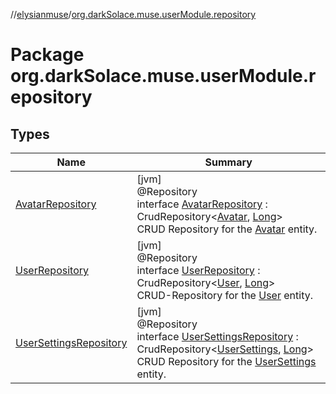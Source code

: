 //[elysianmuse](../../index.md)/[org.darkSolace.muse.userModule.repository](index.md)

# Package org.darkSolace.muse.userModule.repository

## Types

| Name | Summary |
|---|---|
| [AvatarRepository](-avatar-repository/index.md) | [jvm]<br>@Repository<br>interface [AvatarRepository](-avatar-repository/index.md) : CrudRepository&lt;[Avatar](../org.darkSolace.muse.userModule.model/-avatar/index.md), [Long](https://kotlinlang.org/api/latest/jvm/stdlib/kotlin/-long/index.html)&gt; <br>CRUD Repository for the [Avatar](../org.darkSolace.muse.userModule.model/-avatar/index.md) entity. |
| [UserRepository](-user-repository/index.md) | [jvm]<br>@Repository<br>interface [UserRepository](-user-repository/index.md) : CrudRepository&lt;[User](../org.darkSolace.muse.userModule.model/-user/index.md), [Long](https://kotlinlang.org/api/latest/jvm/stdlib/kotlin/-long/index.html)&gt; <br>CRUD-Repository for the [User](../org.darkSolace.muse.userModule.model/-user/index.md) entity. |
| [UserSettingsRepository](-user-settings-repository/index.md) | [jvm]<br>@Repository<br>interface [UserSettingsRepository](-user-settings-repository/index.md) : CrudRepository&lt;[UserSettings](../org.darkSolace.muse.userModule.model/-user-settings/index.md), [Long](https://kotlinlang.org/api/latest/jvm/stdlib/kotlin/-long/index.html)&gt; <br>CRUD Repository for the [UserSettings](../org.darkSolace.muse.userModule.model/-user-settings/index.md) entity. |
